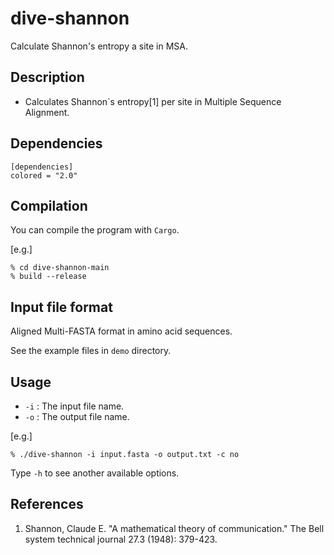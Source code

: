 # dive-shannon
Calculate Shannon's entropy a site in MSA.

## Description  
* Calculates Shannon`s entropy[1] per site in Multiple Sequence Alignment.  

## Dependencies 
``` 
[dependencies]
colored = "2.0" 
``` 

## Compilation 
You can compile the program with `Cargo`. 

[e.g.]  

``` 
% cd dive-shannon-main
% build --release
```

## Input file format 
Aligned Multi-FASTA format in amino acid sequences. 

See the example files in `demo` directory. 

## Usage 
* `-i` : The input file name. 
* `-o` : The output file name.

[e.g.] 

``` 
% ./dive-shannon -i input.fasta -o output.txt -c no 
``` 
Type `-h` to see another available options. 

## References 
1. Shannon, Claude E. "A mathematical theory of communication." The Bell system technical journal 27.3 (1948): 379-423.
